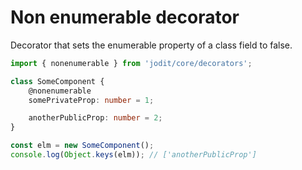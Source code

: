 # Non enumerable decorator

Decorator that sets the enumerable property of a class field to false.

```ts
import { nonenumerable } from 'jodit/core/decorators';

class SomeComponent {
	@nonenumerable
	somePrivateProp: number = 1;

	anotherPublicProp: number = 2;
}

const elm = new SomeComponent();
console.log(Object.keys(elm)); // ['anotherPublicProp']
```
